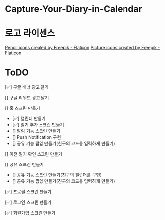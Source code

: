 # Capture-Your-Diary-in-Calendar

# 로고 라이센스

<a href="https://www.flaticon.com/free-icons/pencil" title="pencil icons">Pencil icons created by Freepik - Flaticon</a>
<a href="https://www.flaticon.com/free-icons/picture" title="picture icons">Picture icons created by Freepik - Flaticon</a>

# ToDO

[✅] 구글 배너 광고 달기

[] 구글 리워드 광고 달기

[] 홈 스크린 만들기

- [✅] 캘린더 만들기
- [✅] 일기 추가 스크린 만들기
- [] 알림 기능 스크린 만들기
- [] Push Notification 구현
- [] 공유 기능 팝업 만들기(친구의 코드를 입력하게 만들기)

[] 이전 일기 확인 스크린 만들기

[] 공유 스크린 만들기

- [] 공유 기능 스크린 만들기(친구의 캘린더를 구현)
- [] 공유 기능 팝업 만들기(친구의 코드를 입력하게 만들기)

[✅] 프로필 스크린 만들기

[✅] 로그인 스크린 만들기

[✅] 회원가입 스크린 만들기

